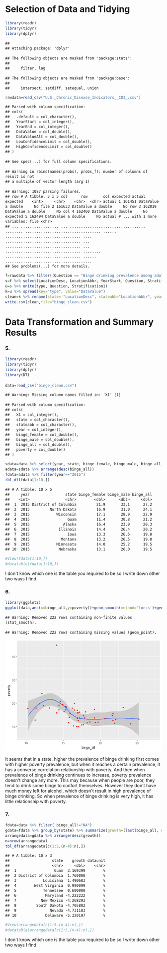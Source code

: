Selection of Data and Tidying
=============================

``` r
library(readr)
library(tidyr)
library(dplyr)
```

    ## 
    ## Attaching package: 'dplyr'

    ## The following objects are masked from 'package:stats':
    ## 
    ##     filter, lag

    ## The following objects are masked from 'package:base':
    ## 
    ##     intersect, setdiff, setequal, union

``` r
rawdata=read_csv("U.S._Chronic_Disease_Indicators__CDI_.csv")
```

    ## Parsed with column specification:
    ## cols(
    ##   .default = col_character(),
    ##   YearStart = col_integer(),
    ##   YearEnd = col_integer(),
    ##   DataValue = col_double(),
    ##   DataValueAlt = col_double(),
    ##   LowConfidenceLimit = col_double(),
    ##   HighConfidenceLimit = col_double()
    ## )

    ## See spec(...) for full column specifications.

    ## Warning in rbind(names(probs), probs_f): number of columns of result is not
    ## a multiple of vector length (arg 1)

    ## Warning: 1087 parsing failures.
    ## row # A tibble: 5 x 5 col      row       col expected actual expected    <int>     <chr>    <chr>  <chr> actual 1 161451 DataValue a double     No file 2 161633 DataValue a double     No row 3 162019 DataValue a double     No col 4 162460 DataValue a double     No expected 5 162494 DataValue a double     No actual # ... with 1 more variables: file <chr>
    ## ... ................. ... .................................. ........ .................................. ...... .................................. .... .................................. ... .................................. ... .................................. ........ .................................. ...... .......................................
    ## See problems(...) for more details.

``` r
f=rawdata %>% filter((Question == "Binge drinking prevalence among adults aged >= 18 years" | Question == "Poverty") & DataValueType == "Crude Prevalence" & DataValueUnit == "%" & (StratificationCategory1 == "Gender" | StratificationCategory1 == "Overall"))
s=f %>% select(LocationDesc, LocationAbbr, YearStart, Question, Stratification1, DataValue)
u=s %>% unite(type, Question, Stratification1)
k=u %>% spread(key="type", value="DataValue")
clean=k %>% rename(state= "LocationDesc", stateabb="LocationAbbr", year="YearStart", binge_female="Binge drinking prevalence among adults aged >= 18 years_Female", binge_male="Binge drinking prevalence among adults aged >= 18 years_Male", binge_all="Binge drinking prevalence among adults aged >= 18 years_Overall", poverty= "Poverty_Overall")
write.csv(clean,file="binge_clean.csv")
```

Data Transformation and Summary Results
=======================================

### 5.

``` r
library(readr)
library(tidyr)
library(dplyr)
library(DT)

data=read_csv("binge_clean.csv")
```

    ## Warning: Missing column names filled in: 'X1' [1]

    ## Parsed with column specification:
    ## cols(
    ##   X1 = col_integer(),
    ##   state = col_character(),
    ##   stateabb = col_character(),
    ##   year = col_integer(),
    ##   binge_female = col_double(),
    ##   binge_male = col_double(),
    ##   binge_all = col_double(),
    ##   poverty = col_double()
    ## )

``` r
sdata=data %>% select(year, state, binge_female, binge_male, binge_all)
adata=sdata %>% arrange(desc(binge_all))
fdata=adata %>% filter(year=="2015")
tbl_df(fdata[1:10,])
```

    ## # A tibble: 10 x 5
    ##     year                state binge_female binge_male binge_all
    ##    <int>                <chr>        <dbl>      <dbl>     <dbl>
    ##  1  2015 District of Columbia         21.9       33.1      27.2
    ##  2  2015         North Dakota         16.9       31.0      24.1
    ##  3  2015            Wisconsin         17.1       28.9      22.9
    ##  4  2015                 Guam         11.4       30.8      21.2
    ##  5  2015               Alaska         16.4       23.9      20.3
    ##  6  2015             Illinois         14.4       26.4      20.2
    ##  7  2015                 Iowa         13.3       26.6      19.8
    ##  8  2015              Montana         13.2       26.5      19.8
    ##  9  2015            Minnesota         14.0       25.2      19.5
    ## 10  2015             Nebraska         13.1       26.0      19.5

``` r
#View(fdata[1:10,])
#datatable(fdata[1:10,])
```

I don't know which one is the table you required to be so I write down other two ways I find

### 6.

``` r
library(ggplot2)
ggplot(data,aes(x=binge_all,y=poverty))+geom_smooth(method='loess')+geom_point(color='red')
```

    ## Warning: Removed 222 rows containing non-finite values (stat_smooth).

    ## Warning: Removed 222 rows containing missing values (geom_point).

![](hw02_files/figure-markdown_github/unnamed-chunk-3-1.png)

It seems that in a state, higher the prevalence of binge drinking first comes with higher poverty prevalence, but when it reaches a certain prevalence, it has a converse correlation relationship with poverty. And then when prevalence of binge drinking continues to increase, poverty prevalence doesn't change any more. This may because when people are poor, they tend to drink some binge to confort themselves. However they don't have much money left for alcohol, which doesn't result in high prevalence of binge drinking. So when prevalence of binge drinking is very high, it has little relationship with poverty.

### 7.

``` r
fdata=data %>% filter( binge_all!="NA")
gdata=fdata %>% group_by(state) %>% summarize(growth=(last(binge_all, order_by=year)/first(binge_all, order_by=year)-1)/5*100, dataunit='%')
arrangedata=gdata %>% arrange(desc(growth))
n=nrow(arrangedata)
tbl_df(arrangedata[c(1:5,(n-4):n),])
```

    ## # A tibble: 10 x 3
    ##                   state    growth dataunit
    ##                   <chr>     <dbl>    <chr>
    ##  1                 Guam  3.169399        %
    ##  2 District of Columbia  1.760000        %
    ##  3            Louisiana  1.490683        %
    ##  4        West Virginia  0.990099        %
    ##  5            Tennessee  0.600000        %
    ##  6             Maryland -4.222222        %
    ##  7           New Mexico -4.268293        %
    ##  8         South Dakota -4.705882        %
    ##  9               Nevada -4.731183        %
    ## 10             Delaware -5.320197        %

``` r
#View(arrangedata[c(1:5,(n-4):n),])
#datatable(arrangedata[c(1:5,(n-4):n),])
```

I don't know which one is the table you required to be so I write down other two ways I find
